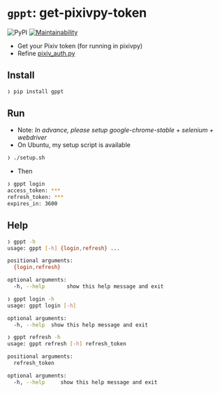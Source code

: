 # `gppt`: get-pixivpy-token

![PyPI](https://img.shields.io/pypi/v/gppt?color=blue) [![Maintainability]](https://codeclimate.com/github/eggplants/get-pixiv-token/maintainability)

- Get your Pixiv token (for running in pixivpy)
- Refine [pixiv_auth.py](https://gist.github.com/ZipFile/c9ebedb224406f4f11845ab700124362)

## Install

```bash
❭ pip install gppt
```

## Run

- Note: _In advance, please setup google-chrome-stable + selenium + webdriver_
- On Ubuntu, my setup script is available

```bash
❭ ./setup.sh
```

- Then

```bash
❭ gppt login
access_token: ***
refresh_token: ***
expires_in: 3600
```

## Help

```bash
❭ gppt -h
usage: gppt [-h] {login,refresh} ...

positional arguments:
  {login,refresh}

optional arguments:
  -h, --help       show this help message and exit
```

```bash
❭ gppt login -h
usage: gppt login [-h]

optional arguments:
  -h, --help  show this help message and exit
```

```bash
❭ gppt refresh -h
usage: gppt refresh [-h] refresh_token

positional arguments:
  refresh_token

optional arguments:
  -h, --help     show this help message and exit
```

[maintainability]: https://api.codeclimate.com/v1/badges/b40b8fa2c9d71f869b9c/maintainability

